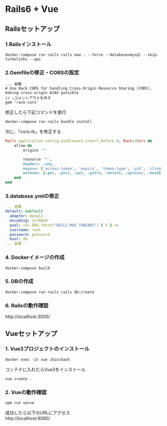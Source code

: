 # Rails6 + Vue  

## Railsセットアップ

### 1.Railsインストール  
```
docker-compose run rails rails new . --force --database=mysql --skip-turbolinks --api

```

### 2.Gemfileの修正・CORSの設定  
```./rails/Gemfile
... 省略  
# Use Rack CORS for handling Cross-Origin Resource Sharing (CORS), making cross-origin AJAX possible  
// ↓コメントアウトを外す
gem 'rack-cors'
```
修正したら下記コマンドを実行
```
docker-compose run rails bundle install
```
次に、「cors.rb」を修正する
```/rails/src/config/initializers/cors.rb
Rails.application.config.middleware.insert_before 0, Rack::Cors do
    allow do
        origins '*'

        resource '*',
        headers: :any,
        expose: ['access-token', 'expiry', 'token-type', 'uid', 'client'],
        methods: [:get, :post, :put, :patch, :delete, :options, :head]
    end
end
```

### 3.database.ymlの修正  
```/rails/src/config/database.yml
... 省略
default: &default
  adapter: mysql2
  encoding: utf8mb4
  pool: <%= ENV.fetch("RAILS_MAX_THREADS") { 5 } %>
  username: root
  password: password
  host: db
... 省略
```

### 4. Dockerイメージの作成  
```
docker-compose build
```

### 5. DBの作成  
```
docker-compose run rails rails db:create
```

### 6. Railsの動作確認  
http://localhost:3000/  


## Vueセットアップ  
### 1. Vue3プロジェクトのインストール  
```
docker exec -it vue /bin/bash
```
コンテナに入れたらVue3をインストール  
```
vue create .
```

### 2. Vueの動作確認  
```
npm run serve
```
成功したら以下のURLにアクセス  
http://localhost:8080/  